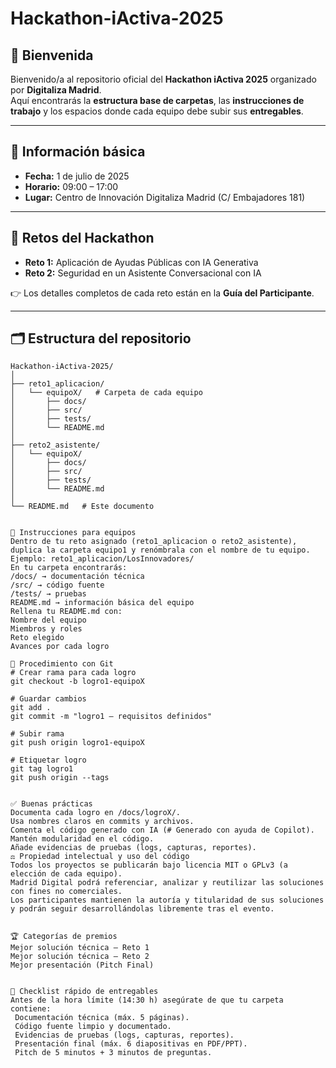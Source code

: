 # Hackathon-iActiva-2025

## 🚀 Bienvenida  
Bienvenido/a al repositorio oficial del **Hackathon iActiva 2025** organizado por **Digitaliza Madrid**.  
Aquí encontrarás la **estructura base de carpetas**, las **instrucciones de trabajo** y los espacios donde cada equipo debe subir sus **entregables**.  

---

## 📅 Información básica  
- **Fecha:** 1 de julio de 2025  
- **Horario:** 09:00 – 17:00  
- **Lugar:** Centro de Innovación Digitaliza Madrid (C/ Embajadores 181)  

---

## 🎯 Retos del Hackathon  
- **Reto 1:** Aplicación de Ayudas Públicas con IA Generativa  
- **Reto 2:** Seguridad en un Asistente Conversacional con IA  

👉 Los detalles completos de cada reto están en la **Guía del Participante**.  

---

## 🗂️ Estructura del repositorio  

```text
Hackathon-iActiva-2025/
│
├── reto1_aplicacion/
│   └── equipoX/   # Carpeta de cada equipo
│       ├── docs/
│       ├── src/
│       ├── tests/
│       └── README.md
│
├── reto2_asistente/
│   └── equipoX/
│       ├── docs/
│       ├── src/
│       ├── tests/
│       └── README.md
│
└── README.md   # Este documento


👥 Instrucciones para equipos
Dentro de tu reto asignado (reto1_aplicacion o reto2_asistente), duplica la carpeta equipo1 y renómbrala con el nombre de tu equipo.
Ejemplo: reto1_aplicacion/LosInnovadores/
En tu carpeta encontrarás:
/docs/ → documentación técnica
/src/ → código fuente
/tests/ → pruebas
README.md → información básica del equipo
Rellena tu README.md con:
Nombre del equipo
Miembros y roles
Reto elegido
Avances por cada logro

🔧 Procedimiento con Git
# Crear rama para cada logro
git checkout -b logro1-equipoX

# Guardar cambios
git add .
git commit -m "logro1 – requisitos definidos"

# Subir rama
git push origin logro1-equipoX

# Etiquetar logro
git tag logro1
git push origin --tags


✅ Buenas prácticas
Documenta cada logro en /docs/logroX/.
Usa nombres claros en commits y archivos.
Comenta el código generado con IA (# Generado con ayuda de Copilot).
Mantén modularidad en el código.
Añade evidencias de pruebas (logs, capturas, reportes).
⚖️ Propiedad intelectual y uso del código
Todos los proyectos se publicarán bajo licencia MIT o GPLv3 (a elección de cada equipo).
Madrid Digital podrá referenciar, analizar y reutilizar las soluciones con fines no comerciales.
Los participantes mantienen la autoría y titularidad de sus soluciones y podrán seguir desarrollándolas libremente tras el evento.


🏆 Categorías de premios
Mejor solución técnica – Reto 1
Mejor solución técnica – Reto 2
Mejor presentación (Pitch Final)


📝 Checklist rápido de entregables
Antes de la hora límite (14:30 h) asegúrate de que tu carpeta contiene:
 Documentación técnica (máx. 5 páginas).
 Código fuente limpio y documentado.
 Evidencias de pruebas (logs, capturas, reportes).
 Presentación final (máx. 6 diapositivas en PDF/PPT).
 Pitch de 5 minutos + 3 minutos de preguntas.

